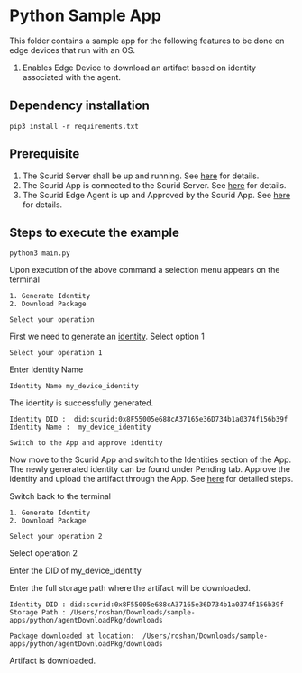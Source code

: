 # Python Sample App
This folder contains a sample app for the following features to be done on edge devices that run with an OS.

1. Enables Edge Device to download an artifact based on identity associated with the agent. 

## Dependency installation
```
pip3 install -r requirements.txt
```
## Prerequisite
1. The Scurid Server shall be up and running. See [here](https://docs.scurid.com/v23.0.2.1/quickstart/quickstart-on-premise/#download-scurid-server) for details.
2. The Scurid App is connected to the Scurid Server. See [here](https://docs.scurid.com/v23.0.2.1/quickstart/quickstart-on-premise/#download-scurid-edge-agent) for details.
3. The Scurid Edge Agent is up and Approved by the Scurid App. See [here](https://docs.scurid.com/v23.0.2.1/quickstart/quickstart-on-premise/#step-2-launching-scurid-server-and-app) for details.

## Steps to execute the example
```
python3 main.py
```
Upon execution of the above command a selection menu appears on the terminal

```
1. Generate Identity
2. Download Package
 
Select your operation 
```
First we need to generate an [identity](https://docs.scurid.com/v23.0.2.1/identityContextEnabledFileTransfer/). Select option 1 

```
Select your operation 1
```
Enter Identity Name 

```
Identity Name my_device_identity
```
The identity is successfully generated.

```
Identity DID :  did:scurid:0x8F55005e688cA37165e36D734b1a0374f156b39f
Identity Name :  my_device_identity
 
Switch to the App and approve identity
```
Now move to the Scurid App and switch to the Identities section of the App. The newly generated identity can be found under Pending tab. Approve the identity and upload the artifact through the App. See [here](https://docs.scurid.com/v23.0.2.1/identityContextEnabledFileTransfer/) for detailed steps.

Switch back to the terminal 
```
1. Generate Identity
2. Download Package
 
Select your operation 2
```
Select operation 2

Enter the DID of my_device_identity

Enter the full storage path where the artifact will be downloaded.

```
Identity DID : did:scurid:0x8F55005e688cA37165e36D734b1a0374f156b39f
Storage Path : /Users/roshan/Downloads/sample-apps/python/agentDownloadPkg/downloads
 
Package downloaded at location:  /Users/roshan/Downloads/sample-apps/python/agentDownloadPkg/downloads
```

Artifact is downloaded.
